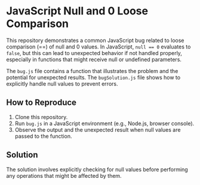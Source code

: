 # JavaScript Null and 0 Loose Comparison

This repository demonstrates a common JavaScript bug related to loose comparison (==) of null and 0 values.  In JavaScript, `null == 0` evaluates to `false`, but this can lead to unexpected behavior if not handled properly, especially in functions that might receive null or undefined parameters.

The `bug.js` file contains a function that illustrates the problem and the potential for unexpected results. The `bugSolution.js` file shows how to explicitly handle null values to prevent errors.

## How to Reproduce

1. Clone this repository.
2. Run `bug.js` in a JavaScript environment (e.g., Node.js, browser console).
3. Observe the output and the unexpected result when null values are passed to the function.

## Solution

The solution involves explicitly checking for null values before performing any operations that might be affected by them.